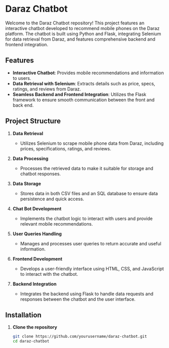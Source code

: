 # Daraz Chatbot

Welcome to the Daraz Chatbot repository! This project features an interactive chatbot developed to recommend mobile phones on the Daraz platform. The chatbot is built using Python and Flask, integrating Selenium for data retrieval from Daraz, and features comprehensive backend and frontend integration.

## Features

- **Interactive Chatbot**: Provides mobile recommendations and information to users.
- **Data Retrieval with Selenium**: Extracts details such as price, specs, ratings, and reviews from Daraz.
- **Seamless Backend and Frontend Integration**: Utilizes the Flask framework to ensure smooth communication between the front and back end.

## Project Structure

1. **Data Retrieval**
   - Utilizes Selenium to scrape mobile phone data from Daraz, including prices, specifications, ratings, and reviews.
   
2. **Data Processing**
   - Processes the retrieved data to make it suitable for storage and chatbot responses.

3. **Data Storage**
   - Stores data in both CSV files and an SQL database to ensure data persistence and quick access.
   
4. **Chat Bot Development**
   - Implements the chatbot logic to interact with users and provide relevant mobile recommendations.
   
5. **User Queries Handling**
   - Manages and processes user queries to return accurate and useful information.

6. **Frontend Development**
   - Develops a user-friendly interface using HTML, CSS, and JavaScript to interact with the chatbot.

7. **Backend Integration**
   - Integrates the backend using Flask to handle data requests and responses between the chatbot and the user interface.

## Installation

1. **Clone the repository**
   ```bash
   git clone https://github.com/yourusername/daraz-chatbot.git
   cd daraz-chatbot
